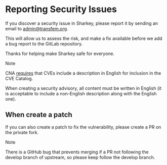 # Reporting Security Issues

If you discover a security issue in Sharkey, please report it by sending an
email to [admin@transfem.org](mailto:admin@transfem.org).

This will allow us to assess the risk, and make a fix available before we add a
bug report to the GitLab repository.

Thanks for helping make Sharkey safe for everyone.

> [!note]
> CNA [requires](https://www.cve.org/ResourcesSupport/AllResources/CNARules#section_5-2_Description) that CVEs include a description in English for inclusion in the CVE Catalog.
> 
> When creating a security advisory, all content must be written in English (it is acceptable to include a non-English description along with the English one).

## When create a patch

If you can also create a patch to fix the vulnerability, please create a PR on the private fork.

> [!note]
> There is a GitHub bug that prevents merging if a PR not following the develop branch of upstream, so please keep follow the develop branch.
